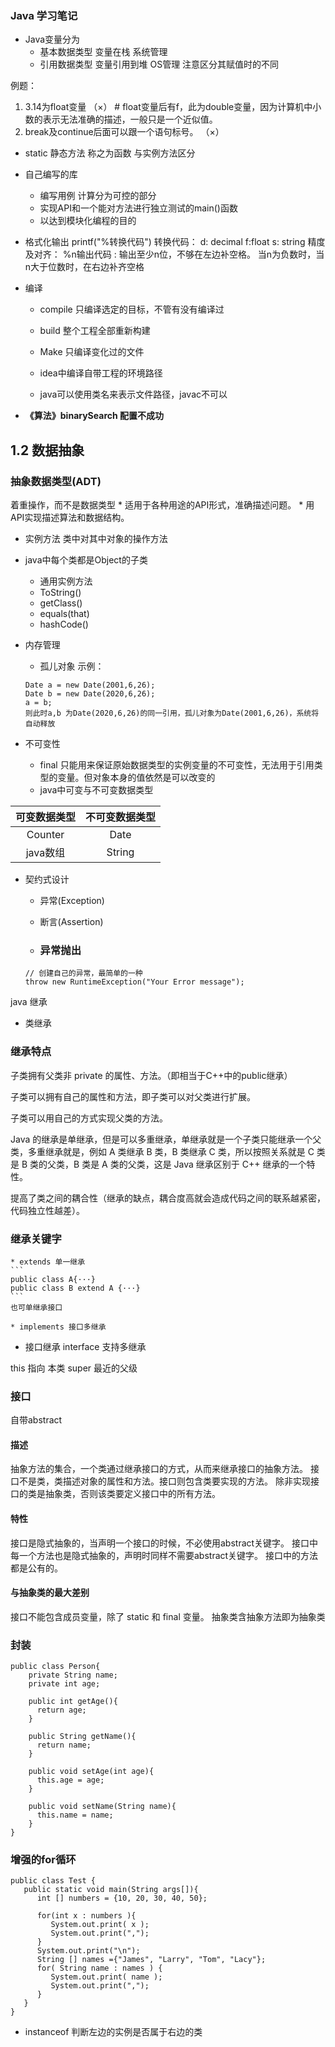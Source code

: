 ### Java 学习笔记

* Java变量分为 
    * 基本数据类型
        变量在栈 系统管理
    * 引用数据类型
        变量引用到堆 OS管理
    注意区分其赋值时的不同

例题：
1. 3.14为float变量     （×） # float变量后有f，此为double变量，因为计算机中小数的表示无法准确的描述，一般只是一个近似值。
2. break及continue后面可以跟一个语句标号。  （×）


* static 静态方法 称之为函数
与实例方法区分
* 自己编写的库
    * 编写用例 计算分为可控的部分
    * 实现API和一个能对方法进行独立测试的main()函数
    * 以达到模块化编程的目的

* 格式化输出 printf("%转换代码")
转换代码：
d: decimal f:float s: string
精度及对齐：
%n输出代码 : 输出至少n位，不够在左边补空格。 当n为负数时，当n大于位数时，在右边补齐空格 

* 编译
    * compile 只编译选定的目标，不管有没有编译过
    * build 整个工程全部重新构建
    * Make 只编译变化过的文件

    * idea中编译自带工程的环境路径
    * java可以使用类名来表示文件路径，javac不可以

* **《算法》binarySearch 配置不成功**


## 1.2 数据抽象
### 抽象数据类型(ADT)
着重操作，而不是数据类型
    * 适用于各种用途的API形式，准确描述问题。
    * 用API实现描述算法和数据结构。

* 实例方法
类中对其中对象的操作方法
* java中每个类都是Object的子类
    * 通用实例方法
    * ToString()
    * getClass()
    * equals(that)
    * hashCode()

* 内存管理
    * 孤儿对象
    示例：
    ```
    Date a = new Date(2001,6,26);
    Date b = new Date(2020,6,26);
    a = b;
    则此时a,b 为Date(2020,6,26)的同一引用，孤儿对象为Date(2001,6,26)，系统将自动释放
    ```

* 不可变性
    * final 只能用来保证原始数据类型的实例变量的不可变性，无法用于引用类型的变量。但对象本身的值依然是可以改变的
    * java中可变与不可变数据类型

| 可变数据类型 | 不可变数据类型 |
| :----: | :----: |
| Counter | Date |
| java数组 | String |


* 契约式设计
    * 异常(Exception)
    * 断言(Assertion)

    * ### 异常抛出
    ``` 
    // 创建自己的异常，最简单的一种
    throw new RuntimeException("Your Error message");
    ```
    
java 继承
* 类继承
### 继承特点
子类拥有父类非 private 的属性、方法。（即相当于C++中的public继承）

子类可以拥有自己的属性和方法，即子类可以对父类进行扩展。

子类可以用自己的方式实现父类的方法。

Java 的继承是单继承，但是可以多重继承，单继承就是一个子类只能继承一个父类，多重继承就是，例如 A 类继承 B 类，B 类继承 C 类，所以按照关系就是 C 类是 B 类的父类，B 类是 A 类的父类，这是 Java 继承区别于 C++ 继承的一个特性。

提高了类之间的耦合性（继承的缺点，耦合度高就会造成代码之间的联系越紧密，代码独立性越差）。

### 继承关键字
    * extends 单一继承
    ```
    public class A{···}
    public class B extend A {···}
    ```
    也可单继承接口
    
    * implements 接口多继承
* 接口继承 interface
支持多继承

this 指向 本类
super 最近的父级

### 接口
自带abstract
#### 描述
抽象方法的集合，一个类通过继承接口的方式，从而来继承接口的抽象方法。
接口不是类，类描述对象的属性和方法。接口则包含类要实现的方法。
除非实现接口的类是抽象类，否则该类要定义接口中的所有方法。

#### 特性
接口是隐式抽象的，当声明一个接口的时候，不必使用abstract关键字。
接口中每一个方法也是隐式抽象的，声明时同样不需要abstract关键字。
接口中的方法都是公有的。

#### 与抽象类的最大差别
接口不能包含成员变量，除了 static 和 final 变量。
抽象类含抽象方法即为抽象类


### 封装
```
public class Person{
    private String name;
    private int age;
​
    public int getAge(){
      return age;
    }
​
    public String getName(){
      return name;
    }
​
    public void setAge(int age){
      this.age = age;
    }
​
    public void setName(String name){
      this.name = name;
    }
}
```
### 增强的for循环
```
public class Test {
   public static void main(String args[]){
      int [] numbers = {10, 20, 30, 40, 50};
 
      for(int x : numbers ){
         System.out.print( x );
         System.out.print(",");
      }
      System.out.print("\n");
      String [] names ={"James", "Larry", "Tom", "Lacy"};
      for( String name : names ) {
         System.out.print( name );
         System.out.print(",");
      }
   }
}
```

* instanceof
判断左边的实例是否属于右边的类



